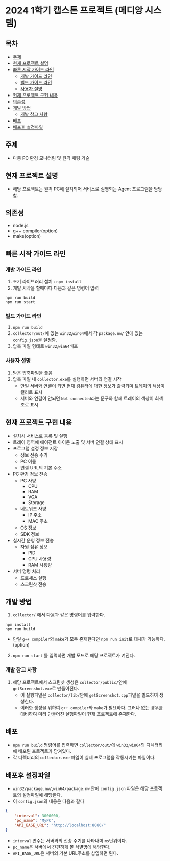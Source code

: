 # 2024 1학기 캡스톤 프로젝트 (메디앙 시스템)

## 목차
- [주제](#주제)
- [현재 프로젝트 설명](#현재-프로젝트-설명)
- [빠른 시작 가이드 라인](#빠른-시작-가이드-라인)
  - [개발 가이드 라인](#개발-가이드-라인)
  - [빌드 가이드 라인](#빌드-가이드-라인)
  - [사용자 설명](#사용자-설명)
- [현재 프로젝트 구현 내용](#현재-프로젝트-구현-내용)
- [의존성](#의존성)
- [개발 방법](#개발-방법)
  - [개발 참고 사항](#개발-참고-사항)
- [배포](#배포)
- [배포후 설정파일](#배포후-설정파일)

## 주제
- 다중 PC 환경 모니터링 및 원격 채팅 기술

## 현재 프로젝트 설명
- 해당 프로젝트는 원격 PC에 설치되어 서비스로 실행되는 Agent 프로그램을 담당함.

## 의존성
- node.js
- g++ compiler(option)
- make(option)

## 빠른 시작 가이드 라인

### 개발 가이드 라인
1. 초기 라이브러리 설치 : `npm install`
2. 개발 시작을 할때마다 다음과 같은 명령어 입력
```
npm run build
npm run start
```
### 빌드 가이드 라인
1. `npm run build`
2. `collector/out/`에 있는 `win32`,`win64`에서 각 `package.nw/` 안에 있는 `config.json`을 설정함.
3. 압축 파일 형태로 `win32`,`win64`배포

### 사용자 설명
1. 받은 압축파일을 풀음
2. 압축 파일 내 `collector.exe`를 실행하면 서버와 연결 시작
   - 만일 서버와 연결이 되면 현재 컴퓨터에 대한 정보가 출력되며 트레이의 색상이 컬러로 표시
   - 서버와 연결이 안되면 `Not connected`라는 문구와 함께 트레이의 색상이 회색조로 표시

## 현재 프로젝트 구현 내용
- 설치시 서비스로 등록 및 실행
- 트레이 영역에 에이전트 아이콘 노출 및 서버 연결 상태 표시
- 프로그램 설정 정보 저장
	- 정보 전송 주기
	- PC 이름
	- 연결 URL의 기본 주소
- PC 환경 정보 전송
	- PC 사양
		- CPU
		- RAM
		- VGA
		- Storage 
	- 네트워크 사양
		- IP 주소 
		- MAC 주소 
	- OS 정보
	- SDK 정보
- 실시간 운영 정보 전송
	- 자원 점유 정보
		- PID
		- CPU 사용량
		- RAM 사용량
- 서버 명령 처리
	- 프로세스 실행
	- 스크린샷 전송

## 개발 방법
1. `collector/` 에서 다음과 같은 명령어를 입력한다.
```
npm install
npm run build
```
- 만일 `g++ compiler`와 `make`가 모두 존재한다면 `npm run init`로 대체가 가능하다.(option)

2. `npm run start` 를 입력하면 개발 모드로 해당 프로젝트가 켜진다.

### 개발 참고 사항
1. 해당 프로젝트에서 스크린샷 생성은 `collector/public/`안에 `getScreenshot.exe`로 만들이진다.
   - 이 실행파일은 `collector/lib/`안에 `getScreenshot.cpp`파일을 빌드하여 생성한다.
   - 이러한 생성을 위하여 `g++ compiler`와 `make`가 필요하다. 그러나 없는 경우를 대비하여 미리 만들어진 실행파일이 현재 프로젝트에 존재한다.

## 배포
- `npm run build` 명령어를 입력하면 `collector/out/`에 `win32`,`win64`의 디렉터리에 배포된 프로젝트가 담겨있다.
- 각 디렉터리의 `collector.exe` 파일이 실제 프로그램을 작동시키는 파일이다.

## 배포후 설정파일
- `win32/package.nw/`,`win64/package.nw` 안에 `config.json` 파일은 해당 프로젝트의 설정파일에 해당한다.
- 이 `config.json`의 내용은 다음과 같다
```json
{
    "interval": 3000000,
    "pc_name": "MyPC",
    "API_BASE_URL": "http://localhost:8080/"
}
```
- `interval` 변수는 서버와의 전송 주기를 나타내며 `ms`단위이다.
- `pc_name`은 서버에서 간편하게 볼 식별명에 해당한다.
- `API_BASE_URL`은 서버의 기본 URL주소를 삽입하면 된다.

